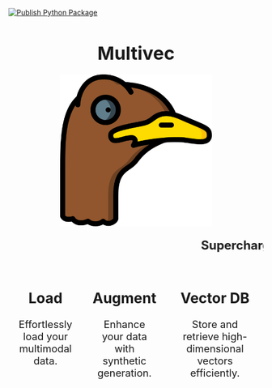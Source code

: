 [![Publish Python Package](https://github.com/Multivec/multivec/actions/workflows/release.yml/badge.svg)](https://github.com/Multivec/multivec/actions/workflows/release.yml)
<div style="text-align: center;">
    <h1 style="font-size: 36px; font-weight: bold; margin-bottom: 20px;">
        Multivec
    </h1>
    <img src="assets/ostrich.png" alt="Multivec" width="300px" />
</div>

<div style="width: 100%; overflow: hidden; margin-top: 20px;">
    <marquee behavior="scroll" direction="left" scrollamount="6" style="font-size: 24px; font-weight: bold;">
        Supercharge your LLM apps with augmented high-quality multimodal Data
    </marquee>
</div>

<div style="display: flex; justify-content: center; margin-top: 30px;">
    <div style="text-align: center; margin: 0 20px;">
        <h2 style="font-size: 28px; font-weight: bold;">Load</h2>
        <p style="font-size: 20px;">Effortlessly load your multimodal data.</p>
    </div>
    <div style="text-align: center; margin: 0 20px;">
        <h2 style="font-size: 28px; font-weight: bold;">Augment</h2>
        <p style="font-size: 20px;">Enhance your data with synthetic generation.</p>
    </div>
    <div style="text-align: center; margin: 0 20px;">
        <h2 style="font-size: 28px; font-weight: bold;">Vector DB</h2>
        <p style="font-size: 20px;">Store and retrieve high-dimensional vectors efficiently.</p>
    </div>
</div>
